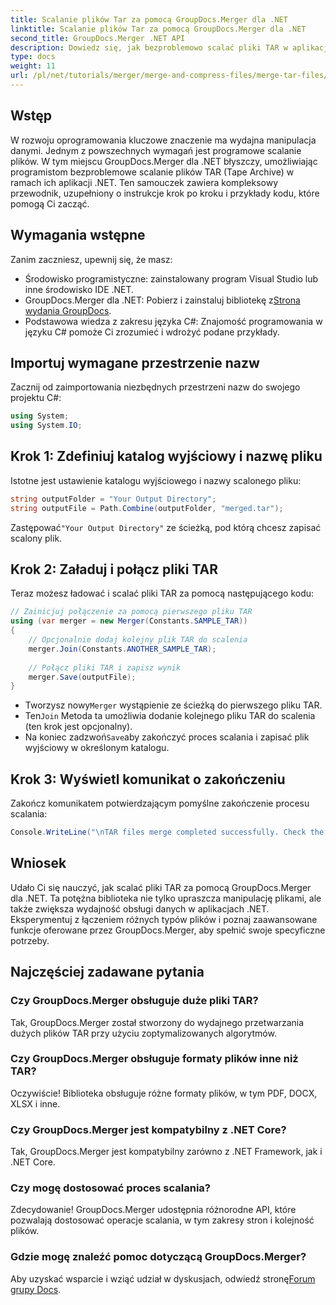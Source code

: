 ```yaml
---
title: Scalanie plików Tar za pomocą GroupDocs.Merger dla .NET
linktitle: Scalanie plików Tar za pomocą GroupDocs.Merger dla .NET
second_title: GroupDocs.Merger .NET API
description: Dowiedz się, jak bezproblemowo scalać pliki TAR w aplikacjach .NET za pomocą GroupDocs.Merger. Ten samouczek zapewnia kompleksowe podejście krok po kroku, wraz z przykładem kodu.
type: docs
weight: 11
url: /pl/net/tutorials/merger/merge-and-compress-files/merge-tar-files/
---
```

## Wstęp

W rozwoju oprogramowania kluczowe znaczenie ma wydajna manipulacja danymi. Jednym z powszechnych wymagań jest programowe scalanie plików. W tym miejscu GroupDocs.Merger dla .NET błyszczy, umożliwiając programistom bezproblemowe scalanie plików TAR (Tape Archive) w ramach ich aplikacji .NET. Ten samouczek zawiera kompleksowy przewodnik, uzupełniony o instrukcje krok po kroku i przykłady kodu, które pomogą Ci zacząć.

## Wymagania wstępne

Zanim zaczniesz, upewnij się, że masz:

- Środowisko programistyczne: zainstalowany program Visual Studio lub inne środowisko IDE .NET.
-  GroupDocs.Merger dla .NET: Pobierz i zainstaluj bibliotekę z[Strona wydania GroupDocs](https://releases.groupdocs.com/merger/net/).
- Podstawowa wiedza z zakresu języka C#: Znajomość programowania w języku C# pomoże Ci zrozumieć i wdrożyć podane przykłady.

## Importuj wymagane przestrzenie nazw

Zacznij od zaimportowania niezbędnych przestrzeni nazw do swojego projektu C#:

```csharp
using System;
using System.IO;
```

## Krok 1: Zdefiniuj katalog wyjściowy i nazwę pliku

Istotne jest ustawienie katalogu wyjściowego i nazwy scalonego pliku:

```csharp
string outputFolder = "Your Output Directory";
string outputFile = Path.Combine(outputFolder, "merged.tar");
```

 Zastępować`"Your Output Directory"` ze ścieżką, pod którą chcesz zapisać scalony plik.

## Krok 2: Załaduj i połącz pliki TAR

Teraz możesz ładować i scalać pliki TAR za pomocą następującego kodu:

```csharp
// Zainicjuj połączenie za pomocą pierwszego pliku TAR
using (var merger = new Merger(Constants.SAMPLE_TAR))
{
    // Opcjonalnie dodaj kolejny plik TAR do scalenia
    merger.Join(Constants.ANOTHER_SAMPLE_TAR);
    
    // Połącz pliki TAR i zapisz wynik
    merger.Save(outputFile);
}
```

-  Tworzysz nowy`Merger` wystąpienie ze ścieżką do pierwszego pliku TAR.
-  Ten`Join` Metoda ta umożliwia dodanie kolejnego pliku TAR do scalenia (ten krok jest opcjonalny).
-  Na koniec zadzwoń`Save`aby zakończyć proces scalania i zapisać plik wyjściowy w określonym katalogu.

## Krok 3: Wyświetl komunikat o zakończeniu

Zakończ komunikatem potwierdzającym pomyślne zakończenie procesu scalania:

```csharp
Console.WriteLine("\nTAR files merge completed successfully. Check the output in {0}", outputFolder);
```

## Wniosek

Udało Ci się nauczyć, jak scalać pliki TAR za pomocą GroupDocs.Merger dla .NET. Ta potężna biblioteka nie tylko upraszcza manipulację plikami, ale także zwiększa wydajność obsługi danych w aplikacjach .NET. Eksperymentuj z łączeniem różnych typów plików i poznaj zaawansowane funkcje oferowane przez GroupDocs.Merger, aby spełnić swoje specyficzne potrzeby.

## Najczęściej zadawane pytania

### Czy GroupDocs.Merger obsługuje duże pliki TAR?
Tak, GroupDocs.Merger został stworzony do wydajnego przetwarzania dużych plików TAR przy użyciu zoptymalizowanych algorytmów.

### Czy GroupDocs.Merger obsługuje formaty plików inne niż TAR?
Oczywiście! Biblioteka obsługuje różne formaty plików, w tym PDF, DOCX, XLSX i inne.

### Czy GroupDocs.Merger jest kompatybilny z .NET Core?
Tak, GroupDocs.Merger jest kompatybilny zarówno z .NET Framework, jak i .NET Core.

### Czy mogę dostosować proces scalania?
Zdecydowanie! GroupDocs.Merger udostępnia różnorodne API, które pozwalają dostosować operacje scalania, w tym zakresy stron i kolejność plików.

### Gdzie mogę znaleźć pomoc dotyczącą GroupDocs.Merger?
 Aby uzyskać wsparcie i wziąć udział w dyskusjach, odwiedź stronę[Forum grupy Docs](https://forum.groupdocs.com/c/merger/32).